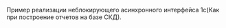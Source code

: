 Пример реализации неблокирующего асинхронного интерфейса 1с(Как при построение отчетов на базе СКД).

